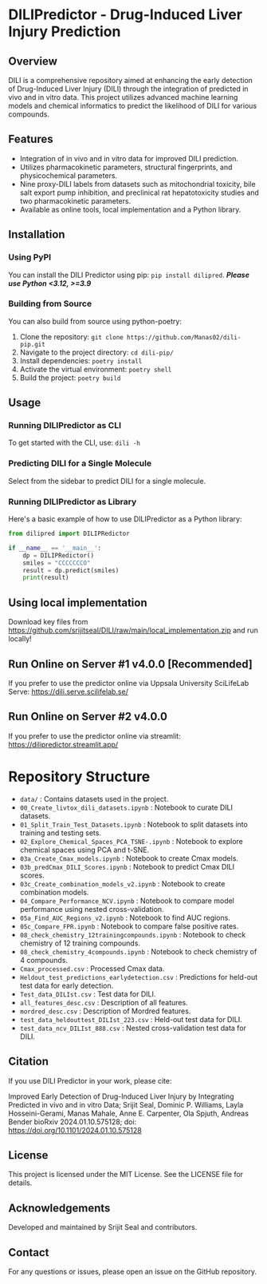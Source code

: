 # DILIPredictor - Drug-Induced Liver Injury Prediction

## Overview
DILI is a comprehensive repository aimed at enhancing the early detection of Drug-Induced Liver Injury (DILI) through the integration of predicted in vivo and in vitro data. This project utilizes advanced machine learning models and chemical informatics to predict the likelihood of DILI for various compounds.

## Features
- Integration of in vivo and in vitro data for improved DILI prediction.
- Utilizes pharmacokinetic parameters, structural fingerprints, and physicochemical parameters.
- Nine proxy-DILI labels from datasets such as mitochondrial toxicity, bile salt export pump inhibition, and preclinical rat hepatotoxicity studies and two pharmacokinetic parameters.
- Available as online tools, local implementation and a Python library.

## Installation

### Using PyPI
You can install the DILI Predictor using pip: `pip install dilipred`. ***Please use Python <3.12, >=3.9***

### Building from Source
You can also build from source using python-poetry:
1. Clone the repository: `git clone https://github.com/Manas02/dili-pip.git`
2. Navigate to the project directory: `cd dili-pip/`
3. Install dependencies: `poetry install`
4. Activate the virtual environment: `poetry shell`
5. Build the project: `poetry build`

## Usage

### Running DILIPredictor as CLI
To get started with the CLI, use: `dili -h`

### Predicting DILI for a Single Molecule
Select from the sidebar to predict DILI for a single molecule.

### Running DILIPredictor as Library
Here's a basic example of how to use DILIPredictor as a Python library:

```python
from dilipred import DILIPRedictor

if __name__ == '__main__':
    dp = DILIPRedictor()
    smiles = "CCCCCCCO"
    result = dp.predict(smiles)
    print(result)
```

## Using local implementation
Download key files from https://github.com/srijitseal/DILI/raw/main/local_implementation.zip and run locally!

## Run Online on Server #1 v4.0.0 [Recommended]
If you prefer to use the predictor online via Uppsala University SciLifeLab Serve: https://dili.serve.scilifelab.se/

## Run Online on Server #2 v4.0.0
If you prefer to use the predictor online via streamlit: https://dilipredictor.streamlit.app/

# Repository Structure
- `data/` : Contains datasets used in the project.
- `00_Create_livtox_dili_datasets.ipynb` : Notebook to curate DILI datasets.
- `01_Split_Train_Test_Datasets.ipynb` : Notebook to split datasets into training and testing sets.
- `02_Explore_Chemical_Spaces_PCA_TSNE-.ipynb` : Notebook to explore chemical spaces using PCA and t-SNE.
- `03a_Create_Cmax_models.ipynb` : Notebook to create Cmax models.
- `03b_predCmax_DILI_Scores.ipynb` : Notebook to predict Cmax DILI scores.
- `03c_Create_combination_models_v2.ipynb` : Notebook to create combination models.
- `04_Compare_Performance_NCV.ipynb` : Notebook to compare model performance using nested cross-validation.
- `05a_Find_AUC_Regions_v2.ipynb` : Notebook to find AUC regions.
- `05c_Compare_FPR.ipynb` : Notebook to compare false positive rates.
- `08_check_chemistry_12trainingcompounds.ipynb` : Notebook to check chemistry of 12 training compounds.
- `08_check_chemistry_4compounds.ipynb` : Notebook to check chemistry of 4 compounds.
- `Cmax_processed.csv` : Processed Cmax data.
- `Heldout_test_predictions_earlydetection.csv` : Predictions for held-out test data for early detection.
- `Test_data_DILIst.csv` : Test data for DILI.
- `all_features_desc.csv` : Description of all features.
- `mordred_desc.csv` : Description of Mordred features.
- `test_data_heldouttest_DILIst_223.csv` : Held-out test data for DILI.
- `test_data_ncv_DILIst_888.csv` : Nested cross-validation test data for DILI.

## Citation
If you use DILI Predictor in your work, please cite:

Improved Early Detection of Drug-Induced Liver Injury by Integrating Predicted in vivo and in vitro Data; Srijit Seal, Dominic P. Williams, Layla Hosseini-Gerami, Manas Mahale, Anne E. Carpenter, Ola Spjuth, Andreas Bender bioRxiv 2024.01.10.575128; doi: https://doi.org/10.1101/2024.01.10.575128

## License
This project is licensed under the MIT License. See the LICENSE file for details.

## Acknowledgements
Developed and maintained by Srijit Seal and contributors.

## Contact
For any questions or issues, please open an issue on the GitHub repository.
